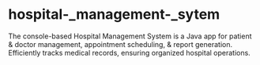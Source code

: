 # hospital-_management-_sytem
The console-based Hospital Management System is a Java app for patient &amp; doctor management, appointment scheduling, &amp; report generation. Efficiently tracks medical records, ensuring organized hospital operations.

